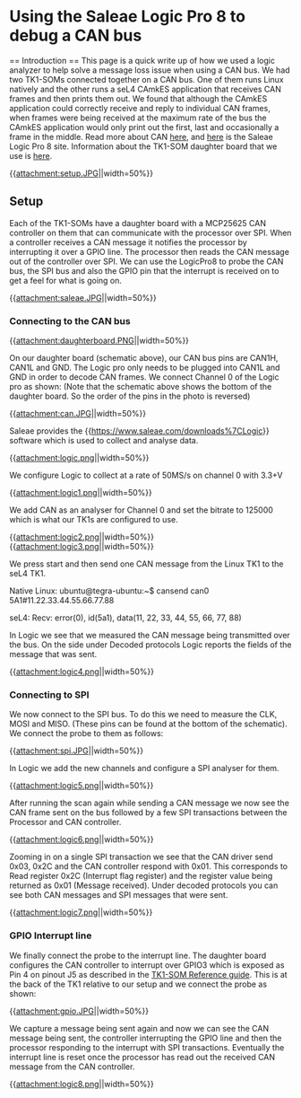 # Using the Saleae Logic Pro 8 to debug a CAN bus
 == Introduction ==
This page is a quick write up of how we used a logic analyzer to help
solve a message loss issue when using a CAN bus. We had two TK1-SOMs
connected together on a CAN bus. One of them runs Linux natively and the
other runs a seL4 CAmkES application that receives CAN frames and then
prints them out. We found that although the CAmkES application could
correctly receive and reply to individual CAN frames, when frames were
being received at the maximum rate of the bus the CAmkES application
would only print out the first, last and occasionally a frame in the
middle. Read more about CAN
[here](https://en.wikipedia.org/wiki/CAN_bus), and
[here](https://www.saleae.com/index) is the Saleae Logic Pro 8
site. Information about the TK1-SOM daughter board that we use is
[here](https://bitbucket.csiro.au/projects/OH/repos/tk1som-can-daughterboard/browse).

{{<attachment:setup.JPG>||width=50%}}

## Setup
 Each of the TK1-SOMs have a daughter board with a MCP25625
CAN controller on them that can communicate with the processor over SPI.
When a controller receives a CAN message it notifies the processor by
interrupting it over a GPIO line. The processor then reads the CAN
message out of the controller over SPI. We can use the LogicPro8 to
probe the CAN bus, the SPI bus and also the GPIO pin that the interrupt
is received on to get a feel for what is going on.

{{<attachment:saleae.JPG>||width=50%}}

### Connecting to the CAN bus

{{<attachment:daughterboard.PNG>||width=50%}}

On our daughter board (schematic above), our CAN bus pins are CAN1H,
CAN1L and GND. The Logic pro only needs to be plugged into CAN1L and GND
in order to decode CAN frames. We connect Channel 0 of the Logic pro as
shown: (Note that the schematic above shows the bottom of the daughter
board. So the order of the pins in the photo is reversed)

{{<attachment:can.JPG>||width=50%}}

Saleae provides the {{<https://www.saleae.com/downloads%7CLogic>}}
software which is used to collect and analyse data.

{{<attachment:logic.png>||width=50%}}

We configure Logic to collect at a rate of 50MS/s on channel 0 with
3.3+V

{{<attachment:logic1.png>||width=50%}}

We add CAN as an analyser for Channel 0 and set the bitrate to 125000
which is what our TK1s are configured to use.

{{<attachment:logic2.png>||width=50%}}{{<attachment:logic3.png>||width=50%}}

We press start and then send one CAN message from the Linux TK1 to the
seL4 TK1.

Native Linux:
ubuntu@tegra-ubuntu:\~\$ cansend can0 5A1\#11.22.33.44.55.66.77.88

seL4: Recv: error(0), id(5a1), data(11, 22, 33, 44, 55, 66, 77, 88)

In Logic we see that we measured the CAN message being transmitted over
the bus. On the side under Decoded protocols Logic reports the fields of
the message that was sent.

{{<attachment:logic4.png>||width=50%}}

### Connecting to SPI


We now connect to the SPI bus. To do this we need to measure the CLK,
MOSI and MISO. (These pins can be found at the bottom of the schematic).
We connect the probe to them as follows:

{{<attachment:spi.JPG>||width=50%}}

In Logic we add the new channels and configure a SPI analyser for them.

{{<attachment:logic5.png>||width=50%}}

After running the scan again while sending a CAN message we now see the
CAN frame sent on the bus followed by a few SPI transactions between the
Processor and CAN controller.

{{<attachment:logic6.png>||width=50%}}

Zooming in on a single SPI transaction we see that the CAN driver send
0x03, 0x2C and the CAN controller respond with 0x01. This corresponds to
Read register 0x2C (Interrupt flag register) and the register value
being returned as 0x01 (Message received). Under decoded protocols you
can see both CAN messages and SPI messages that were sent.

{{<attachment:logic7.png>||width=50%}}

### GPIO Interrupt line
 We finally connect the probe to the
interrupt line. The daughter board configures the CAN controller to
interrupt over GPIO3 which is exposed as Pin 4 on pinout J5 as described
in the
[TK1-SOM Reference guide](http://coloradoengineering.com/wp-content/uploads/2016/12/Reference-Guide_FINAL.pdf). This is at the back of the TK1 relative to our
setup and we connect the probe as shown:

{{<attachment:gpio.JPG>||width=50%}}

We capture a message being sent again and now we can see the CAN message
being sent, the controller interrupting the GPIO line and then the
processor responding to the interrupt with SPI transactions. Eventually
the interrupt line is reset once the processor has read out the received
CAN message from the CAN controller.

{{<attachment:logic8.png>||width=50%}}
